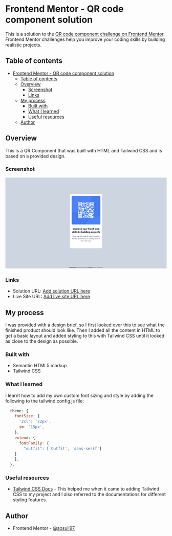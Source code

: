 # Frontend Mentor - QR code component solution

This is a solution to the [QR code component challenge on Frontend Mentor](https://www.frontendmentor.io/challenges/qr-code-component-iux_sIO_H). Frontend Mentor challenges help you improve your coding skills by building realistic projects. 

## Table of contents

- [Frontend Mentor - QR code component solution](#frontend-mentor---qr-code-component-solution)
  - [Table of contents](#table-of-contents)
  - [Overview](#overview)
    - [Screenshot](#screenshot)
    - [Links](#links)
  - [My process](#my-process)
    - [Built with](#built-with)
    - [What I learned](#what-i-learned)
    - [Useful resources](#useful-resources)
  - [Author](#author)

## Overview
This is a QR Component that was built with HTML and Tailwind CSS and is based on a provided design.

### Screenshot

![](/images/qr-component-screenshot.png)

### Links

- Solution URL: [Add solution URL here](https://your-solution-url.com)
- Live Site URL: [Add live site URL here](https://your-live-site-url.com)

## My process
I was provided with a design brief, so I first looked over this to see what the finished product should look like. 
Then I added all the content in HTML to get a basic layout and added styling to this with Tailwind CSS until it looked as close to the design as possible. 


### Built with

- Semantic HTML5 markup
- Tailwind CSS
  

### What I learned

I learnt how to add my own custom font sizing and style by adding the following to the tailwind.config.js file:

```js
  theme: {
    fontSize: {
      '2xl': '22px',
      sm: '15px',
    },
    extend: {
      fontFamily: {
        "outfit": ['Outfit', 'sans-serif']
    }
    },
  },
```

### Useful resources

- [Tailwind CSS Docs](https://tailwindcss.com/docs/installation) - This helped me when it came to adding Tailwind CSS to my project and I also referred to the documentations for different styling features.


## Author

- Frontend Mentor - [@aosull97](https://www.frontendmentor.io/profile/aosull97)
